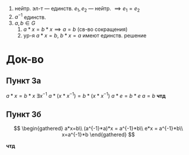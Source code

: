 1. нейтр. эл-т — единств. 
	$e_{1}, e_{2}$ — нейтр. $\implies e_{1}=e_{2}$
2. $a^{-1}$ единств. 
3. $a, b \in G$
	1. $a *x = b*x \implies a=b$ (св-во сокращения)
	2. ур-я $a*x=b,\ b*x = a$ имеют единств. решение
# Док-во
## Пункт 3а

$a*x = b*x\ \exists x^{-1}$
$a*(x*x^{-1})=b*(x*x^{-1})$
$a*e=b*e$
$a=b$
**чтд**

## Пункт 3б

$$
\begin{gathered}
a*x=b\\
(a^{-1}*a)*x = a^{-1}*b\\
e*x = a^{-1}*b\\
x=a^{-1}*b
\end{gathered}
$$

**чтд**